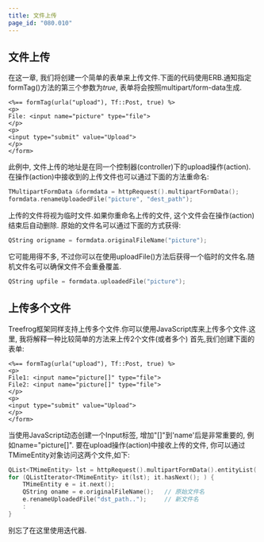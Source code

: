 ```yaml
---
title: 文件上传
page_id: "080.010"
---
```


## 文件上传
在这一章, 我们将创建一个简单的表单来上传文件.下面的代码使用ERB.通知指定formTag()方法的第三个参数为*true*, 表单将会按照multipart/form-data生成.

```
<%== formTag(urla("upload"), Tf::Post, true) %>
<p>
File: <input name="picture" type="file">
</p>
<p>
<input type="submit" value="Upload">
</p>
</form>
```

此例中, 文件上传的地址是在同一个控制器(controller)下的upload操作(action).
在操作(action)中接收到的上传文件也可以通过下面的方法重命名:

```c++
TMultipartFormData &formdata = httpRequest().multipartFormData();
formdata.renameUploadedFile("picture", "dest_path");
```

上传的文件将视为临时文件.如果你重命名上传的文件, 这个文件会在操作(action)结束后自动删除.
原始的文件名可以通过下面的方式获得:

```c++
QString origname = formdata.originalFileName("picture");
```

它可能用得不多, 不过你可以在使用uploadFile()方法后获得一个临时的文件名.随机文件名可以确保文件不会重叠覆盖.

```c++
QString upfile = formdata.uploadedFile("picture");
```

## 上传多个文件
Treefrog框架同样支持上传多个文件.你可以使用JavaScript库来上传多个文件.这里, 我将解释一种比较简单的方法来上传2个文件(或者多个)
首先,我们创建下面的表单:

```
<%== formTag(urla("upload"), Tf::Post, true) %>
<p>
File1: <input name="picture[]" type="file">
File2: <input name="picture[]" type="file">
</p>
<p>
<input type="submit" value="Upload">
</p>
</form>
```

当使用JavaScript动态创建一个Input标签, 增加"[]"到'name'后是非常重要的, 例如name="picture[]".
要在upload操作(action)中接收上传的文件, 你可以通过TMimeEntity对象访问这两个文件,如下:

```c++
QList<TMimeEntity> lst = httpRequest().multipartFormData().entityList( "picture[]" );
for (QListIterator<TMimeEntity> it(lst); it.hasNext(); ) {
    TMimeEntity e = it.next();
    QString oname = e.originalFileName();   // 原始文件名
    e.renameUploadedFile("dst_path..");     // 新文件名
    :
}
```
别忘了在这里使用迭代器.
